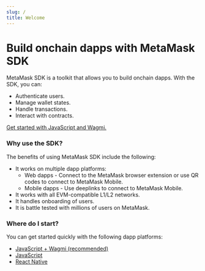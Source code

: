 ```yaml
---
slug: /
title: Welcome
---
```


# Build onchain dapps with MetaMask SDK

MetaMask SDK is a toolkit that allows you to build onchain dapps.
With the SDK, you can:

- Authenticate users.
- Manage wallet states.
- Handle transactions.
- Interact with contracts.

[Get started with JavaScript and Wagmi.](quickstart/javascript-wagmi.md)

### Why use the SDK?

The benefits of using MetaMask SDK include the following:

- It works on multiple dapp platforms:
  - Web dapps - Connect to the MetaMask browser extension or use QR codes to connect to MetaMask Mobile.
  - Mobile dapps - Use deeplinks to connect to MetaMask Mobile.
- It works with all EVM-compatible L1/L2 networks.
- It handles onboarding of users.
- It is battle tested with millions of users on MetaMask.

### Where do I start?

You can get started quickly with the following dapp platforms:

- [JavaScript + Wagmi (recommended)](quickstart/javascript-wagmi.md)
- [JavaScript](quickstart/javascript.md)
- [React Native](quickstart/react-native.md)
